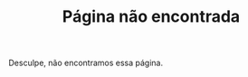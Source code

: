 ﻿---
title: Página não encontrada
permalink: "/404.html"
layout: page
sitemap: false
---

Desculpe, não encontramos essa página.